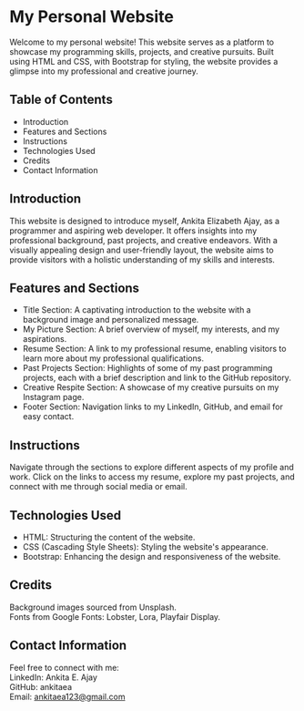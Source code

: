 # **My Personal Website**
Welcome to my personal website! This website serves as a platform to showcase my programming skills, projects, and creative pursuits. Built using HTML and CSS, with Bootstrap for styling, the website provides a glimpse into my professional and creative journey.

## **Table of Contents**
* Introduction
* Features and Sections
* Instructions
* Technologies Used
* Credits
* Contact Information

## **Introduction**
This website is designed to introduce myself, Ankita Elizabeth Ajay, as a programmer and aspiring web developer. It offers insights into my professional background, past projects, and creative endeavors. With a visually appealing design and user-friendly layout, the website aims to provide visitors with a holistic understanding of my skills and interests.

## **Features and Sections**
* Title Section: A captivating introduction to the website with a background image and personalized message.
* My Picture Section: A brief overview of myself, my interests, and my aspirations.
* Resume Section: A link to my professional resume, enabling visitors to learn more about my professional qualifications.
* Past Projects Section: Highlights of some of my past programming projects, each with a brief description and link to the GitHub repository.
* Creative Respite Section: A showcase of my creative pursuits on my Instagram page.
* Footer Section: Navigation links to my LinkedIn, GitHub, and email for easy contact.

## **Instructions**
Navigate through the sections to explore different aspects of my profile and work. Click on the links to access my resume, explore my past projects, and connect with me through social media or email.

## **Technologies Used**
* HTML: Structuring the content of the website.
* CSS (Cascading Style Sheets): Styling the website's appearance.
* Bootstrap: Enhancing the design and responsiveness of the website.

## **Credits**
Background images sourced from Unsplash.<br />
Fonts from Google Fonts: Lobster, Lora, Playfair Display.<br />

## **Contact Information**
Feel free to connect with me:<br />
LinkedIn: Ankita E. Ajay<br />
GitHub: ankitaea<br />
Email: ankitaea123@gmail.com<br />

